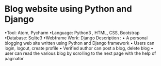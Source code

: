# Blog website using Python and Django


•Tool: Atom, Pycharm
•Language: Python3 , HTML, CSS, Bootstrap
•Database: Sqlite3
•Webframe Work: Django 
Description :
• A personal blogging web site written using Python 
and  Django framework 
• Users can login, logout, create profile
• Verified author can post a blog, delete blog 
• user can read the various blog by scrolling to 
the next page with the help of paginator
